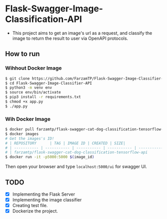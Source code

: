 # Flask-Swagger-Image-Classification-API
* This project aims to get an image's url as a request, and classify the image to return the result to user via OpenAPI protocols.

## How to run
### Wihhout Docker Image 
```bash
$ git clone https://github.com/FarzamTP/Flask-Swagger-Image-Classifier-API.git
$ cd Flask-Swagger-Image-Classifier-API
$ python3 -m venv env
$ source env/bin/activate
$ pip3 install -r requirements.txt
$ chmod +x app.py
$ ./app.py
```

### Wih Docker Image 
```bash
$ docker pull farzamtp/flask-swagger-cat-dog-classification-tensorflow-api:latest 
$ docker images
# Get the images's ID!
# | REPOSITORY      | TAG | IMAGE ID | CREATED | SIZE|
# | ----------- | ----------- | ----------- | ----------- | ----------- |
# | farzamtp/flask-swagger-cat-dog-classification-tensorflow-api      | latest | 2bcc97f67db1 | 31 minutes ago | 1.81GB |
$ docker run -it -p5000:5000 $(image_id)
```

Then open your browser and type `localhost:5000/ui` for swagger UI.

## TODO
- [x] Implementing the Flask Server
- [x] Implementing the image classifier
- [x] Creating test file.
- [x] Dockerize the project.